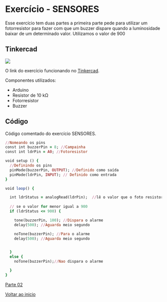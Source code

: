 # Exercício - SENSORES

Esse exercício tem duas partes a primeira parte pede para utilizar um fotorresistor para fazer com que um buzzer dispare quando a luminosidade baixar de um determinado valor. Utilizamos o valor de 900

## Tinkercad

![](https://csg.tinkercad.com/things/a4GCjRQXt7r/t725.png?rev=1618769523951000000&s=&v=1&type=circuits)

O link do exercício funcionando no [Tinkercad](https://www.tinkercad.com/things/lB3pCRD2vwk-sensoresparte-01).

Componentes utilizados: 

- Arduino
- Resistor de 10 kΩ
- Fotorresistor
- Buzzer

## Código
Código comentado do exercício SENSORES.

````ruby
//Nomeando os pins
const int buzzerPin = 8; //Campainha
const int ldrPin = A0; //Fotoresistor

void setup () {
  //Definindo os pins
  pinMode(buzzerPin, OUTPUT); //Definido como saída
  pinMode(ldrPin, INPUT); // Definido como entrada
}

void loop() {

  int ldrStatus = analogRead(ldrPin);  //lê o valor que o foto resistor recebe e armazena
	
  // se o valor for menor igual a 900
  if (ldrStatus <= 900) {

    tone(buzzerPin, 100); //Dispara o alarme
    delay(500); //Aguarda meio segundo

    noTone(buzzerPin); //Para o alarme
    delay(500); //Aguarda meio segundo

     
  }
  else {
    noTone(buzzerPin);//Nao dispara o alarme

  }
}
````

[Parte 02](https://github.com/MagdielCS/trabalho_STR/tree/main/Lab04-STR/Parte_2)

[Voltar ao inicio](https://github.com/MagdielCS/trabalho_STR)
